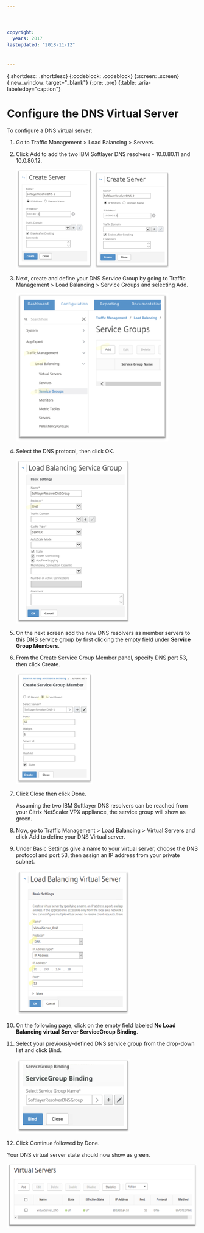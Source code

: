 ```yaml
---



copyright:
  years: 2017
lastupdated: "2018-11-12"


---
```


{:shortdesc: .shortdesc}
{:codeblock: .codeblock}
{:screen: .screen}
{:new_window: target="_blank"}
{:pre: .pre}
{:table: .aria-labeledby="caption"}

# Configure the DNS Virtual Server
To configure a DNS virtual server:

1. Go to Traffic Management > Load Balancing > Servers. 
2. Click Add to add the two IBM Softlayer DNS resolvers - 10.0.80.11 and 10.0.80.12. 

	<img src="images/fp5.png" alt="drawing" style="width: 200px;"/> <img src="images/fp5b.png" alt="drawing" style="width: 200px;"/>

3. Next, create and define your DNS Service Group by going to Traffic Management > Load Balancing > Service Groups and selecting Add. 

	<img src="images/fp6.png" alt="drawing" style="width: 400px;"/> 

4. Select the DNS protocol, then click OK.

	<img src="images/fp7.png" alt="drawing" style="width: 300px;"/> 
	
5. On the next screen add the new DNS resolvers as member servers to this DNS service group by first clicking the empty field under **Service Group Members**. 

6. From the Create Service Group Member panel, specify DNS port 53, then click Create. 

	<img src="images/fp8.png" alt="drawing" style="width: 200px;"/> 
	
7. Click Close then click Done. 

	Assuming the two IBM Softlayer DNS resolvers can be reached from your Citrix NetScaler VPX appliance, the service group will show as green. 

8. Now, go to Traffic Management > Load Balancing > Virtual Servers and click Add to define your DNS Virtual server.
9. Under Basic Settings give a name to your virtual server, choose the DNS protocol and port 53, then assign an IP address from your private subnet. 

	<img src="images/fp9.png" alt="drawing" style="width: 300px;"/> 
	
10. On the following page, click on the empty field labeled **No Load Balancing virtual Server ServiceGroup Binding**.
11. Select your previously-defined DNS service group from the drop-down list and click Bind.  

	<img src="images/fp10.png" alt="drawing" style="width: 300px;"/> 
	
12. Click Continue followed by Done. 

Your DNS virtual server state should now show as green. 

<img src="images/fp11.png" alt="drawing" style="width: 500px;"/> 